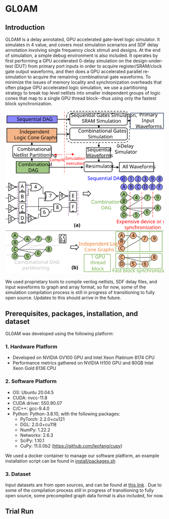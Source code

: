 # GL0AM

## Introduction


GL0AM is a delay annotated, GPU accelerated gate-level logic simulator. It simulates in 4 value, and covers most simulation scenarios and SDF delay annotation involving single frequency clock stimuli and designs. At the end of simulation, a simple debug environment is also included. It operates by first performing a GPU accelerated 0-delay simulation on the design-under-test (DUT) from primary port inputs in order to acquire register/SRAM/clock gate output waveforms, and then does a GPU accelerated parallel re-simulation to acquire the remaining combinational gate waveforms. To minimize the issues of memory locality and synchronization overheads that often plague GPU accelerated logic simulation, we use a partitioning strategy to break top level netlists into smaller independent groups of logic cones that map to a single GPU thread block--thus using only the fastest block synchronization.

<p align="center">
  <img src="images/GL0AM_ToolFlow3.svg" width="600"/>
<img src="images/GL0AM_ToolFlow4.svg" width="600"/>
</p>

We used proprietary tools to compile verilog netlists, SDF delay files, and input waveforms to graph and array format, so for now, some of the simulation compilation process is still in progress of transitioning to fully open source. Updates to this should arrive in the future.

## Prerequisites, packages, installation, and dataset

GL0AM was developed using the following platform:

### 1. Hardware Platform
  * Developed on NVIDIA GV100 GPU and Intel Xeon Platinum 8174 CPU
  * Performance metrics gathered on NVIDIA H100 GPU and 80GB Intel Xeon Gold 6136 CPU

### 2. Software Platform
  * OS: Ubuntu 20.04.5
  * CUDA: nvcc-11.8
  * CUDA driver: 550.90.07
  * C/C++: gcc-9.4.0
  * Python: Python-3.8.10, with the following packages:
    * PyTorch: 2.2.0+cu121
    * DGL: 2.0.0+cu118
    * NumPy: 1.22.2
    * Networkx: 2.6.3
    * SciPy: 1.10.1
    * CuPy: 11.0.0b2 (https://github.com/leofang/cupy)
  
  We used a docker container to manage our software platform, an example installation script can be found in [install/packages.sh](install/packages.sh)

   
### 3. Dataset
Input datasets are from open sources, and can be found at [this link](https://drive.google.com/drive/folders/1VIeTu6O_yIVv1qkEpi-qSUaYuhhC4ovK?usp=sharing) . Due to some of the compilation process still in progress of transitioning to fully open source, some precompiled graph data format is also included, for now.

## Trial Run


